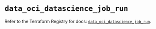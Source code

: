 # `data_oci_datascience_job_run`

Refer to the Terraform Registry for docs: [`data_oci_datascience_job_run`](https://registry.terraform.io/providers/oracle/oci/6.18.0/docs/data-sources/datascience_job_run).
